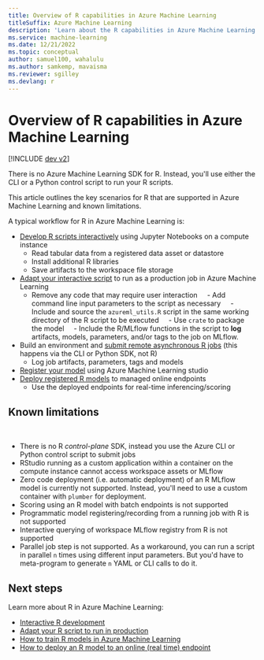 ```yaml
---
title: Overview of R capabilities in Azure Machine Learning
titleSuffix: Azure Machine Learning
description: 'Learn about the R capabilities in Azure Machine Learning'
ms.service: machine-learning
ms.date: 12/21/2022
ms.topic: conceptual
author: samuel100, wahalulu
ms.author: samkemp, mavaisma
ms.reviewer: sgilley
ms.devlang: r
---
```


# Overview of R capabilities in Azure Machine Learning

[!INCLUDE [dev v2](../../includes/machine-learning-dev-v2.md)]

There is no Azure Machine Learning SDK for R.  Instead, you'll use either the CLI or a Python control script to run your R scripts.  

This article outlines the key scenarios for R that are supported in Azure Machine Learning and known limitations.

A typical workflow for R in Azure Machine Learning is:

- [Develop R scripts interactively](how-to-razureml-interactive-development.md) using Jupyter Notebooks on a compute instance
    - Read tabular data from a registered data asset or datastore
    - Install additional R libraries
    - Save artifacts to the workspace file storage
- [Adapt your interactive script](how-to-razureml-modify-script-for-prod.md) to run as a production job in Azure Machine Learning
    - Remove any code that may require user interaction
    - Add command line input parameters to the script as necessary
    - Include and source the `azureml_utils.R` script in the same working directory of the R script to be executed
    - Use `crate` to package the model
    - Include the R/MLflow functions in the script to **log** artifacts, models, parameters, and/or tags to the job on MLflow.
- Build an environment and [submit remote asynchronous R jobs](how-to-razureml-train-model.md) (this happens via the CLI or Python SDK, not R)
    - Log job artifacts, parameters, tags and models
- [Register your model](how-to-manage-models.md#register-your-model-as-an-asset-in-machine-learning-by-using-the-ui) using Azure Machine Learning studio
- [Deploy registered R models](how-to-razureml-deploy-r-model.md) to managed online endpoints
    - Use the deployed endpoints for real-time inferencing/scoring

## Known limitations
 
- There is no R _control-plane_ SDK, instead you use the Azure CLI or Python control script to submit jobs
- RStudio running as a custom application within a container on the compute instance cannot access workspace assets or MLflow
- Zero code deployment (i.e. automatic deployment) of an R MLflow model is currently not supported.  Instead, you'll need to use a custom container with `plumber` for deployment.
- Scoring using an R model with batch endpoints is not supported
- Programmatic model registering/recording from a running job with R is not supported
- Interactive querying of workspace MLflow registry from R is not supported
- Parallel job step is not supported.  As a workaround, you can run a script in parallel `n` times using different input parameters.  But you'd have to meta-program to generate `n` YAML or CLI calls to do it.


## Next steps

Learn more about R in Azure Machine Learning:

* [Interactive R development](how-to-razureml-interactive-development.md)
* [Adapt your R script to run in production](how-to-razureml-modify-script-for-prod.md)
* [How to train R models in Azure Machine Learning](how-to-razureml-train-model.md)
* [How to deploy an R model to an online (real time) endpoint](how-to-razureml-deploy-an-r-model.md)
